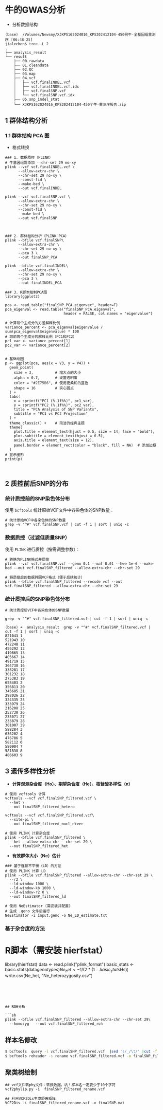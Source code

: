 # 牛的GWAS分析

- 分析数据结构

```
(base)  /Volumes/Newsmy/XJKPS162024016_KPS202412104-450例牛-全基因组重测序 [06:48:25]
jialechen$ tree -L 2
.
├── analysis_result
└── result
    ├── 00.rawdata
    ├── 01.cleandata
    ├── 02.QC
    ├── 03.map
    ├── 04.vcf
    │   ├── vcf.finalINDEL.vcf
    │   ├── vcf.finalINDEL.vcf.idx
    │   ├── vcf.finalSNP.vcf
    │   └── vcf.finalSNP.vcf.idx
    ├── 05.snp_indel_stat
    └── XJKPS162024016_KPS202412104-450个牛-重测序报告.zip
```



## 1 群体结构分析



### 1.1 群体结构 PCA 图

- 格式转换

~~~
### 1. 数据质控（PLINK）
# 牛基因组需添加 --chr-set 29 no-xy
plink --vcf vcf.finalINDEL.vcf \
      --allow-extra-chr \
      --chr-set 29 no-xy \
      --const-fid \
      --make-bed \
      --out vcf.finalINDEL
      
plink --vcf vcf.finalSNP.vcf \
      --allow-extra-chr \
      --chr-set 29 no-xy \
      --const-fid \
      --make-bed \
      --out vcf.finalSNP



### 2. 群体结构分析（PLINK PCA）
plink --bfile vcf.finalSNP\
      --allow-extra-chr \
      --chr-set 29 no-xy \
      --pca 3 \
      --out finalSNP_PCA
      
plink --bfile vcf.finalINDEL\
      --allow-extra-chr \
      --chr-set 29 no-xy \
      --pca 3 \
      --out finalINDEL_PCA

### 3. R脚本绘制PCA图
library(ggplot2)

pca <- read.table("finalSNP_PCA.eigenvec", header=F)
pca_eigenval <- read.table("finalSNP_PCA.eigenval", 
                           header = FALSE, col.names = "eigenvalue")

# 计算每个主成分的方差解释比例
variance_percent <- pca_eigenval$eigenvalue / sum(pca_eigenval$eigenvalue) * 100
# 取前两个主成分的解释比例（PC1和PC2）
pc1_var <- variance_percent[1]
pc2_var <- variance_percent[2]


# 基础绘图
p <- ggplot(pca, aes(x = V3, y = V4)) +
  geom_point(
    size = 3,          # 增大点的大小
    alpha = 0.7,       # 设置透明度
    color = "#2E75B6", # 使用更柔和的蓝色
    shape = 16         # 实心圆点
  ) +
  labs(
    x = sprintf("PC1 (%.1f%%)", pc1_var),
    y = sprintf("PC2 (%.1f%%)", pc2_var),
    title = "PCA Analysis of SNP Variants",
    subtitle = "PC1 vs PC2 Projection"
  ) +
  theme_classic() +    # 简洁的经典主题
  theme(
    plot.title = element_text(hjust = 0.5, size = 14, face = "bold"),
    plot.subtitle = element_text(hjust = 0.5),
    axis.title = element_text(size = 12),
    panel.border = element_rect(color = "black", fill = NA)  # 添加边框
  ) 
# 显示图形
print(p)



~~~



## 2 质控前后SNP的分布

### **统计质控前的SNP染色体分布**

使用 `bcftools` 统计原始VCF文件中各染色体的SNP数量：

```
# 统计原始VCF中各染色体的SNP数量
grep -v "^#" vcf.finalSNP.vcf | cut -f 1 | sort | uniq -c
```

### **数据质控（过滤低质量SNP）**

使用 `PLINK` 进行质控（按需调整参数）：

```
# 转换为PLINK格式并质控
plink --vcf vcf.finalSNP.vcf --geno 0.1 --maf 0.01 --hwe 1e-6 --make-bed --out vcf.finalSNP_filtered --allow-extra-chr --chr-set 29

# 将质控后的数据转回VCF格式（便于后续统计）
plink --bfile vcf.finalSNP_filtered --recode vcf --out vcf.finalSNP_filtered --allow-extra-chr --chr-set 29
```

### **统计质控后的SNP染色体分布**

```
# 统计质控后VCF中各染色体的SNP数量

grep -v "^#" vcf.finalSNP_filtered.vcf | cut -f 1 | sort | uniq -c

(base) ➜  analysis_result  grep -v "^#" vcf.finalSNP_filtered.vcf | cut -f 1 | sort | uniq -c
821043 1
521943 10
472248 11
456292 12
419865 13
405667 14
491719 15
364738 16
338281 17
301232 18
275383 19
658403 2
356813 20
345685 21
292026 22
324335 23
333979 24
216208 25
252730 26
235071 27
233879 28
301007 29
588284 3
636202 4
476786 5
582112 6
580904 7
581838 8
486603 9
```



## 3 遗传多样性分析

- **计算观测杂合度（Ho）、期望杂合度（He）、核苷酸多样性（π）**

```
# 使用 vcftools 计算
vcftools --vcf vcf.finalSNP_filtered.vcf \
  --het \
  --out finalSNP_filtered_hetero

vcftools --vcf vcf.finalSNP_filtered.vcf\
  --site-pi \
  --out finalSNP_filtered_nucl_diver

# 使用 PLINK 计算杂合度
plink --bfile vcf.finalSNP_filtered \
  --het --allow-extra-chr --chr-set 29 \
  --out finalSNP_filtered_het
```

- **有效群体大小（Ne）估计**

```
### 基于连锁不平衡（LD）的方法
# 使用 PLINK 计算 LD
plink --bfile vcf.finalSNP_filtered --allow-extra-chr --chr-set 29 \
  --r2 \
  --ld-window 1000 \
  --ld-window-kb 1000 \
  --ld-window-r2 0 \
  --out finalSNP_filtered_ld

# 使用 NeEstimator (需安装并配置)
# 生成 .geno 文件后运行
NeEstimator -i input.geno -o Ne_LD_estimate.txt
```




### 基于杂合度的方法
# R脚本（需安装 hierfstat）
library(hierfstat)
data <- read.plink("plink_format")
basic_stats <- basic.stats(data$genotypes)
Ne_het <- 1 / (2 * (1 - basic_stats$Hs))
write.csv(Ne_het, "Ne_heterozygosity.csv")
```





## ROH分析

```sh
plink --bfile vcf.finalSNP_filtered --allow-extra-chr --chr-set 29\
  --homozyg   --out vcf.finalSNP_filtered_roh
```





## 样本名修改

```sh
$ bcftools  query -l vcf.finalSNP_filtered.vcf  |sed 's/_/\t/' |cut -f 1  > rename
$ bcftools reheader -s rename vcf.finalSNP_filtered.vcf -o finalSNP_filtered_rename.vcf
```





## 聚类树绘制



```
## vcf文件转phy文件：转换数据，坑！样本名一定要少于10个字符
vcf2phylip.py -i  finalSNP_filtered_rename.vcf

## 利用VCF2Dis生成距离矩阵
VCF2Dis -i finalSNP_filtered_rename.vcf -o finalSNP.mat
```

